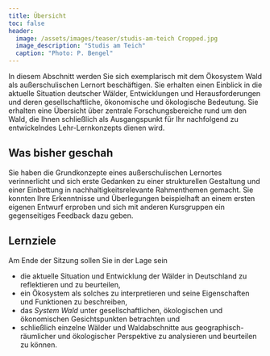 ```yaml
---
title: Übersicht
toc: false
header:
  image: /assets/images/teaser/studis-am-teich Cropped.jpg
  image_description: "Studis am Teich"
  caption: "Photo: P. Bengel"
---
```



In diesem Abschnitt werden Sie sich exemplarisch mit dem Ökosystem Wald als außerschulischen Lernort beschäftigen. 
Sie erhalten einen Einblick in die aktuelle Situation deutscher Wälder, Entwicklungen und Herausforderungen und deren gesellschaftliche, ökonomische und ökologische Bedeutung. 
Sie erhalten eine Übersicht über zentrale Forschungsbereiche rund um den Wald, die Ihnen schließlich als Ausgangspunkt für Ihr nachfolgend zu entwickelndes Lehr-Lernkonzepts dienen wird.
<!--more-->


## Was bisher geschah
Sie haben die Grundkonzepte eines außerschulischen Lernortes verinnerlicht und sich erste Gedanken zu einer strukturellen Gestaltung 
und einer Einbettung in nachhaltigkeitsrelevante Rahmenthemen gemacht. 
Sie konnten Ihre Erkenntnisse und Überlegungen beispielhaft an einem ersten eigenen Entwurf erproben 
und sich mit anderen Kursgruppen ein gegenseitiges Feedback dazu geben.
  

## Lernziele
Am Ende der Sitzung sollen Sie in der Lage sein

* die aktuelle Situation und Entwicklung der Wälder in Deutschland zu reflektieren und zu beurteilen,
* ein Ökosystem als solches zu interpretieren und seine Eigenschaften und Funktionen zu beschreiben,
* das *System Wald*  unter gesellschaftlichen, ökologischen und ökonomischen Gesichtspunkten betrachten und
* schließlich einzelne Wälder und Waldabschnitte aus geographisch-räumlicher und ökologischer Perspektive zu analysieren und beurteilen zu können.








